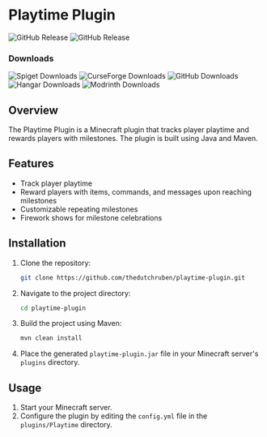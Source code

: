 # Playtime Plugin

![GitHub Release](https://img.shields.io/github/v/release/thedutchruben/tdrplaytime?sort=date&label=Latest%20release)
![GitHub Release](https://img.shields.io/github/v/release/thedutchruben/tdrplaytime?include_prereleases&sort=date&label=Latest%20pre-release)

### Downloads
![Spiget Downloads](https://img.shields.io/spiget/downloads/47894?label=Spigot&labelColor=Spigot&link=https%3A%2F%2Fwww.spigotmc.org%2Fresources%2Ftdr-playtime-rewards-mysql.47894%2F)
![CurseForge Downloads](https://img.shields.io/curseforge/dt/279491?label=Curse%20Forge)
![GitHub Downloads](https://img.shields.io/github/downloads/thedutchruben/tdrplaytime/total?label=GitHub)
![Hangar Downloads](https://img.shields.io/hangar/dt/tdrplaytime?label=Hangar&link=https%3A%2F%2Fhangar.papermc.io%2FTheDutchRuben%2FTDRPlaytime)
![Modrinth Downloads](https://img.shields.io/modrinth/dt/t9QEZM17?label=Modrinth&link=https%3A%2F%2Fmodrinth.com%2Fplugin%2Ftdr-playtime)

## Overview
The Playtime Plugin is a Minecraft plugin that tracks player playtime and rewards players with milestones. The plugin is built using Java and Maven.

## Features
- Track player playtime
- Reward players with items, commands, and messages upon reaching milestones
- Customizable repeating milestones
- Firework shows for milestone celebrations

## Installation
1. Clone the repository:
    ```sh
    git clone https://github.com/thedutchruben/playtime-plugin.git
    ```
2. Navigate to the project directory:
    ```sh
    cd playtime-plugin
    ```
3. Build the project using Maven:
    ```sh
    mvn clean install
    ```
4. Place the generated `playtime-plugin.jar` file in your Minecraft server's `plugins` directory.

## Usage
1. Start your Minecraft server.
2. Configure the plugin by editing the `config.yml` file in the `plugins/Playtime` directory.